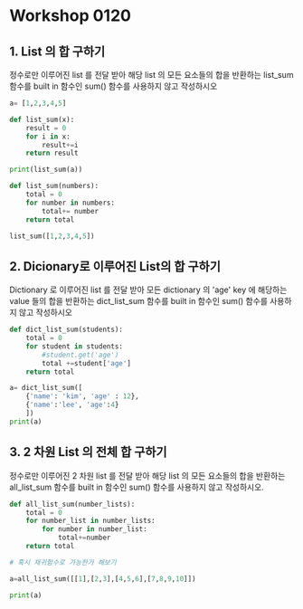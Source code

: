 # Workshop 0120



## 1. List 의 합 구하기

정수로만 이루어진 list 를 전달 받아 해당 list 의 모든 요소들의 합을 반환하는 list_sum 함수를 built in 함수인 sum() 함수를 사용하지 않고 작성하시오



```python
a= [1,2,3,4,5]

def list_sum(x):
    result = 0
    for i in x:
        result+=i
    return result

print(list_sum(a))
```

``` python
def list_sum(numbers):
    total = 0
    for number in numbers:
        total+= number
    return total

list_sum([1,2,3,4,5])
```



## 2. Dicionary로 이루어진 List의 합 구하기

Dictionary 로 이루어진 list 를 전달 받아 모든 dictionary 의 'age' key 에 해당하는 value 들의 합을 반환하는 dict_list_sum 함수를 built in 함수인 sum() 함수를 사용하지 않고 작성하시오



``` python
def dict_list_sum(students):
    total = 0
    for student in students:
        #student.get('age')
        total +=student['age']
    return total

a= dict_list_sum([
    {'name': 'kim', 'age' : 12},
    {'name':'lee', 'age':4}
    ])
print(a)
```



## 3. 2 차원 List 의 전체 합 구하기

정수로만 이루어진 2 차원 list 를 전달 받아 해당 list 의 모든 요소들의 합을 반환하는 all_list_sum 함수를 built in 함수인 sum() 함수를 사용하지 않고 작성하시오.



```python
def all_list_sum(number_lists):
    total = 0
    for number_list in number_lists:
        for number in number_list:
            total+=number
    return total

# 혹시 재귀함수로 가능한가 해보기 

a=all_list_sum([[1],[2,3],[4,5,6],[7,8,9,10]])

print(a)
```

